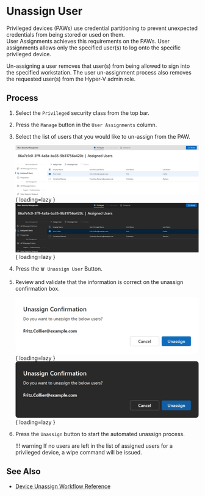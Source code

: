 # Unassign User

Privileged devices (PAWs) use credential partitioning to prevent unexpected credentials from being stored or used on them.  
User Assignments achieves this requirements on the PAWs. User assignments allows only the specified user(s) to log onto the specific privileged device.

Un-assigning a user removes that user(s) from being allowed to sign into the specified workstation.
The user un-assignment process also removes the requested user(s) from the Hyper-V admin role.

## Process

1. Select the `Privileged` security class from the top bar.

2. Press the `Manage` button in the `User Assignments` column.

3. Select the list of users that you would like to un-assign from the PAW.

    ![Screenshot of the User Assignment page with a single user "Fritz Collier" selected and the unassign button enabled.](../../../../assets/Images/Screenshots/Select-User-to-Unassign-Light.png#only-light){ loading=lazy }
    ![Screenshot of the User Assignment page with a single user "Fritz Collier" selected and the unassign button enabled.](../../../../assets/Images/Screenshots/Select-User-to-Unassign-Dark.png#only-dark){ loading=lazy }

4. Press the `🗑️ Unassign User` Button.

5. Review and validate that the information is correct on the unassign confirmation box.

    ![Screenshot of the confirmation dialog showing the list of selected users, and the options to continue with the unassign or cancel the process.](../../../../assets/Images/Screenshots/Confirm-Unassign-Light.png#only-light){ loading=lazy }
    ![Screenshot of the confirmation dialog showing the list of selected users, and the options to continue with the unassign or cancel the process.](../../../../assets/Images/Screenshots/Confirm-Unassign-Dark.png#only-dark){ loading=lazy }

6. Press the `Unassign` button to start the automated unassign process.

    !!! warning
        If no users are left in the list of assigned users for a privileged device, a wipe command will be issued.

## See Also

- [Device Unassign Workflow Reference](../../Reference/Diagrams/Device-Unassign.md)
